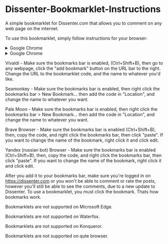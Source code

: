 # Dissenter-Bookmarklet-Instructions
A simple bookmarklet for Dissenter.com that allows you to comment on any web page on the internet.

To use this bookmarklet, simply follow instructions for your browser: 

<details><summary>Google Chrome</summary>
<p>
Google Chrome, Firefox, and some other Chromium based browsers: Copy the code and drag it into your bookmarks bar. 
Make sure the bookmarks bar is visible on your browser. Then, Change the name to something like "Dissenter" if you want. 
Edit: If you are using Google Chrome on linux, you may have to follow the Opera instructions (except the 'heart' is instead a star)
</p>
</details>

<details><summary>Google Chrome</summary>
<p>
Opera instructions: Go to any website, and click the heart on the far right of the URL bar to "add to bookmarks", and select "bookmarks bar", then, on the bookmarks bar, right click > edit the bookmark you just added, and replace the Address with the bookmarklet code, and the name to whatever you'd like. 
</p>
</details>

Vivaldi - Make sure the bookmarks bar is enabled, (Ctrl+Shift+B), then go to any webpage, click the "add bookmark" button on the URL bar to the right. Change the URL to the bookmarklet code, and the name to whatever you'd like.

Seamonkey - Make sure the bookmarks bar is enabled, then right click the bookmarks bar > New Bookmark... then add the code in "Location", and change the name to whatever you want.

Pale Moon - Make sure the bookmarks bar is enabled, then right click the bookmarks bar > New Bookmark... then add the code in "Location", and change the name to whatever you want.

Brave Browser - Make sure the bookmarks bar is enabled (Ctrl+Shift+B), then, copy the code, and right click the bookmarks bar, then click "paste". If you want to change the name of the bookmark, right click it and click edit.

Yandex (russian bot) Browser - Make sure the bookmarks bar is enabled (Ctrl+Shift+B), then, copy the code, and right click the bookmarks bar, then click "paste". If you want to change the name of the bookmark, right click it and click edit.

After you add it to your bookmarks bar, make sure you're logged in on https://dissenter.com or you won't be able to comment or rate the posts, however you'll still be able to see the comments, due to a new update to Dissenter. To use a bookmarklet, you must click the bookmark. Thats how bookmarks work.

Bookmarklets are not supported on Microsoft Edge.

Bookmarklets are not supported on Waterfox.

Bookmarklets are not supported on Konqueror.

Bookmarklets are not supported on qute browser.
